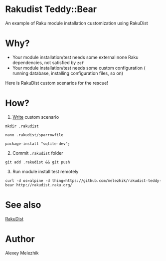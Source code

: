 # Rakudist Teddy::Bear

An example of Raku module installation customization using RakuDist

# Why?

* Your module installation/test needs some external none Raku dependencies, not satisfied by `zef`
* Your module installation/test needs some custom configuration ( running database, installing configuration files, so on)

Here is RakuDist custom scenarios for the rescue!

# How?

1. [Write](https://github.com/melezhik/Sparrow6/blob/master/documentation/dsl.md) custom scenario

`mkdir .rakudist`

`nano .rakudist/sparrowfile`

```
package-install "sqlite-dev";
```

2. Commit `.rakudist` folder

`git add .rakudist && git push`


3. Run module install test remotely

`curl -d os=alpine -d thing=https://github.com/melezhik/rakudist-teddy-bear http://rakudist.raku.org/`

# See also

[RakuDist](https://github.com/melezhik/RakuDist)

# Author 

Alexey Melezhik
